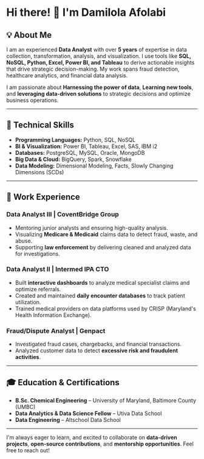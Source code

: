 # Hi there! 👋 I'm Damilola Afolabi

## 💡 About Me
I am an experienced **Data Analyst** with over **5 years** of expertise in data collection, transformation, analysis, and visualization. I use tools like **SQL, NoSQL, Python, Excel, Power BI, and Tableau** to derive actionable insights that drive strategic decision-making. My work spans fraud detection, healthcare analytics, and financial data analysis.

I am passionate about **Harnessing the power of data**, **Learning new tools**, and **leveraging data-driven solutions** to strategic decisions and optimize business operations.

---

## 🔧 Technical Skills
- **Programming Languages:** Python, SQL, NoSQL  
- **BI & Visualization:** Power BI, Tableau, Excel, SAS, IBM i2  
- **Databases:** PostgreSQL, MySQL, Oracle, MongoDB  
- **Big Data & Cloud:** BigQuery, Spark, Snowflake  
- **Data Modeling:** Dimensional Modeling, Facts, Slowly Changing Dimensions (SCDs)  

---

## 💼 Work Experience
### **Data Analyst III | CoventBridge Group** 
- Mentoring junior analysts and ensuring high-quality analysis.
- Visualizing **Medicare & Medicaid** claims data to detect fraud, waste, and abuse.
- Supporting **law enforcement** by delivering cleaned and analyzed data for investigations.

### **Data Analyst II | Intermed IPA CTO** 
- Built **interactive dashboards** to analyze medical specialist claims and optimize referrals.
- Created and maintained **daily encounter databases** to track patient utilization.
- Trained medical providers on data platforms used by CRISP (Maryland's Health Information Exchange).

### **Fraud/Dispute Analyst | Genpact** 
- Investigated fraud cases, chargebacks, and financial transactions.
- Analyzed customer data to detect **excessive risk and fraudulent activities**.

---

## 🎓 Education & Certifications
- **B.Sc. Chemical Engineering** – University of Maryland, Baltimore County (UMBC)  
- **Data Analytics & Data Science Fellow** – Utiva Data School  
- **Data Engineering** – Altschool Data School  

---

I'm always eager to learn, and excited to collaborate on **data-driven projects**, **open-source contributions**, and **mentorship opportunities**. Feel free to reach out!
